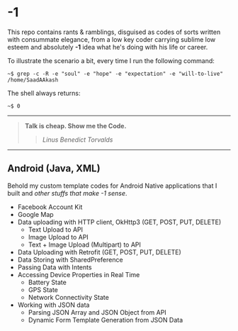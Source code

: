 # -1
This repo contains rants &amp; ramblings, disguised as codes of sorts written with consummate elegance, from a low key coder carrying sublime low esteem and absolutely **-1** idea what he's doing with his life or career. 

To illustrate the scenario a bit, every time I run the following command:

```~$ grep -c -R -e "soul" -e "hope" -e "expectation" -e "will-to-live" /home/SaadAAkash```

The shell always returns:

```~$ 0```


---

> **Talk is cheap. Show me the Code.** 
>> *Linus Benedict Torvalds*
---


Android (Java, XML)
---
Behold my custom template codes for Android Native applications that I built and *other stuffs that make -1 sense*.

* Facebook Account Kit
* Google Map
* Data uploading with HTTP client, OkHttp3 (GET, POST, PUT, DELETE)
  * Text Upload to API
  * Image Upload to API
  * Text + Image Upload (Multipart) to API
* Data Uploading with Retrofit (GET, POST, PUT, DELETE)
* Data Storing with SharedPreference
* Passing Data with Intents
* Accessing Device Properties in Real Time
  * Battery State
  * GPS State
  * Network Connectivity State
* Working with JSON data
  * Parsing JSON Array and JSON Object from API 
  * Dynamic Form Template Generation from JSON Data







